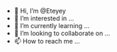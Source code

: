 - 👋 Hi, I’m @Eteyey
- 👀 I’m interested in ...
- 🌱 I’m currently learning ...
- 💞️ I’m looking to collaborate on ...
- 📫 How to reach me ...

<!---
Eteyey/Eteyey is a ✨ special ✨ repository because its `README.md` (this file) appears on your GitHub profile.
You can click the Preview link to take a look at your changes.
--->
